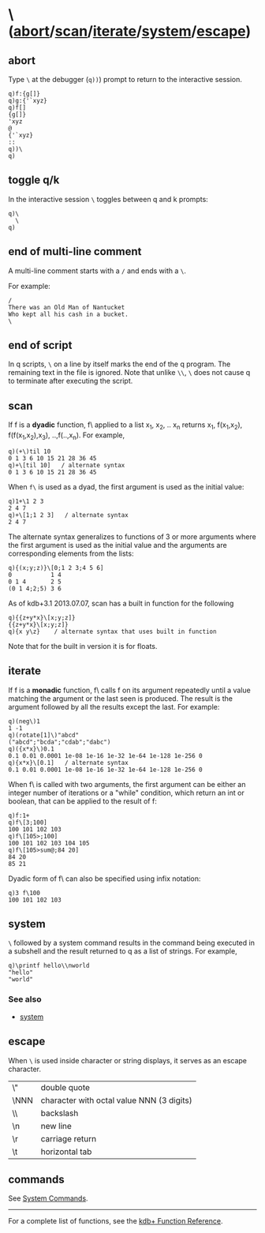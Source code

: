 \\ ([abort](#abort "wikilink")/[scan](#scan "wikilink")/[iterate](#iterate "wikilink")/[system](#system "wikilink")/[escape](#escape "wikilink"))
=================================================================================================================================================

abort
-----

Type `\` at the debugger (`q))`) prompt to return to the interactive session.

    q)f:{g[]}
    q)g:{'`xyz}
    q)f[]
    {g[]}
    'xyz
    @
    {'`xyz}
    ::
    q))\
    q)

toggle q/k
----------

In the interactive session `\` toggles between q and k prompts:

    q)\
      \
    q)

end of multi-line comment
-------------------------

A multi-line comment starts with a `/` and ends with a `\`.

For example:

    /
    There was an Old Man of Nantucket
    Who kept all his cash in a bucket.
    \

end of script
-------------

In q scripts, `\` on a line by itself marks the end of the q program. The remaining text in the file is ignored. Note that unlike `\\`, `\` does not cause q to terminate after executing the script.

scan
----

If f is a **dyadic** function, f\\ applied to a list x<sub>1</sub>, x<sub>2</sub>, .. x<sub>n</sub> returns x<sub>1</sub>, f(x<sub>1</sub>,x<sub>2</sub>), f(f(x<sub>1</sub>,x<sub>2</sub>),x<sub>3</sub>), ..,f(..,x<sub>n</sub>). For example,

    q)(+\)til 10
    0 1 3 6 10 15 21 28 36 45
    q)+\[til 10]   / alternate syntax
    0 1 3 6 10 15 21 28 36 45

When `f\` is used as a dyad, the first argument is used as the initial value:

    q)1+\1 2 3
    2 4 7
    q)+\[1;1 2 3]   / alternate syntax
    2 4 7

The alternate syntax generalizes to functions of 3 or more arguments where the first argument is used as the initial value and the arguments are corresponding elements from the lists:

    q){(x;y;z)}\[0;1 2 3;4 5 6]
    0           1 4
    0 1 4       2 5
    (0 1 4;2;5) 3 6

As of kdb+3.1 2013.07.07, scan has a built in function for the following

    q){{z+y*x}\[x;y;z]}
    {{z+y*x}\[x;y;z]}
    q){x y\z}    / alternate syntax that uses built in function

Note that for the built in version it is for floats.

iterate
-------

If f is a **monadic** function, f\\ calls f on its argument repeatedly until a value matching the argument or the last seen is produced. The result is the argument followed by all the results except the last. For example:

    q)(neg\)1
    1 -1
    q)(rotate[1]\)"abcd"
    ("abcd";"bcda";"cdab";"dabc")
    q)({x*x}\)0.1
    0.1 0.01 0.0001 1e-08 1e-16 1e-32 1e-64 1e-128 1e-256 0
    q){x*x}\[0.1]   / alternate syntax
    0.1 0.01 0.0001 1e-08 1e-16 1e-32 1e-64 1e-128 1e-256 0

When f\\ is called with two arguments, the first argument can be either an integer number of iterations or a "while" condition, which return an int or boolean, that can be applied to the result of f:

    q)f:1+
    q)f\[3;100]
    100 101 102 103
    q)f\[105>;100]
    100 101 102 103 104 105
    q)f\[105>sum@;84 20]
    84 20
    85 21

Dyadic form of f\\ can also be specified using infix notation:

    q)3 f\100
    100 101 102 103

system
------

`\` followed by a system command results in the command being executed in a subshell and the result returned to q as a list of strings. For example,

    q)\printf hello\\nworld
    "hello"
    "world"

### See also

-   [system](Reference/system "wikilink")

escape
------

When `\` is used inside character or string displays, it serves as an escape character.

|       |                                           |
|-------|-------------------------------------------|
| \\"   | double quote                              |
| \\NNN | character with octal value NNN (3 digits) |
| \\\\  | backslash                                 |
| \\n   | new line                                  |
| \\r   | carriage return                           |
| \\t   | horizontal tab                            |

commands
--------

See [System Commands](Reference/SystemCommands "wikilink").

------------------------------------------------------------------------

For a complete list of functions, see the [kdb+ Function Reference](Reference "wikilink").
